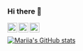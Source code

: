 ### Hi there 👋
<a href="https://www.instagram.com/_mari__di/">
  <img align="left" alt="Instagram" width="22px" src="https://firebasestorage.googleapis.com/v0/b/pc-configurator-73fdc.appspot.com/o/DiMariia%2Finstagram.svg?alt=media&token=cd593df6-21d1-40a7-b92d-7f7ba8fc7cca" />
</a>
<a href="https://www.linkedin.com/in/mariia-didenko-06a202240/">
  <img align="left" alt="LinkedIN" width="22px" src="https://firebasestorage.googleapis.com/v0/b/pc-configurator-73fdc.appspot.com/o/DiMariia%2Flinkedin.svg?alt=media&token=eec3c7c2-e007-4eee-8d55-c81ca6633a8d" />
</a>

<a href="mdidenko27@gmail.com">
  <img align="left" alt="Email" width="22px" src="https://firebasestorage.googleapis.com/v0/b/pc-configurator-73fdc.appspot.com/o/DiMariia%2Fgmail.svg?alt=media&token=1b5a962b-70e5-41e8-9a27-ed0ee2fc0e72" />
</a>

<br />

[![Mariia's GitHub stats](https://github-readme-stats.vercel.app/api?username=DiMariia)](https://github.com/anuraghazra/github-readme-stats)


